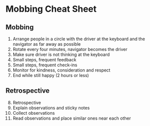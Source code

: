 # Mobbing Cheat Sheet

## Mobbing
1. Arrange people in a circle with the driver at the keyboard and the navigator as far away as possible
2. Rotate every four minutes, navigator becomes the driver
3. Make sure driver is not thinking at the keyboard
4. Small steps, frequent feedback
5. Small steps, frequent check-ins
6. Monitor for kindness, consideration and respect
7. End while still happy (2 hours or less)


## Retrospective

8. Retrospective
9. Explain observations and sticky notes
10. Collect observations
11. Read observations and place similar ones near each other
